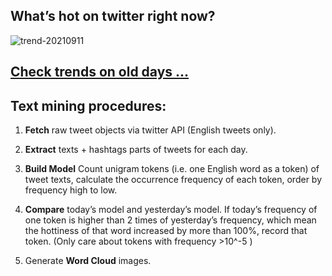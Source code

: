 ## What’s hot on twitter right now?

![trend-20210911][wordcloud]

[wordcloud]: https://raw.githubusercontent.com/xdqc/tweet-trend-everyday/master/word-cloud/trend-20210911.png?token=AF5V4P7ADR6KQBZ4CEDTNIK6AXRMU "trend-20210911"

## [Check trends on old days ...](https://github.com/xdqc/tweet-trend-everyday/tree/master/word-cloud)

## Text mining procedures:

1. **Fetch** raw tweet objects via twitter API (English tweets only).

2. **Extract** texts + hashtags parts of tweets for each day.

3. **Build Model** Count unigram tokens (i.e. one English word as a token) of tweet texts, calculate the occurrence frequency of each token, order by frequency high to low.

4. **Compare** today’s model and yesterday’s model. If today’s frequency of one token is higher than 2 times of yesterday’s frequency, which mean the hottiness of that word increased by more than 100%, record that token. (Only care about tokens with frequency >10^-5 )

5. Generate **Word Cloud** images.
